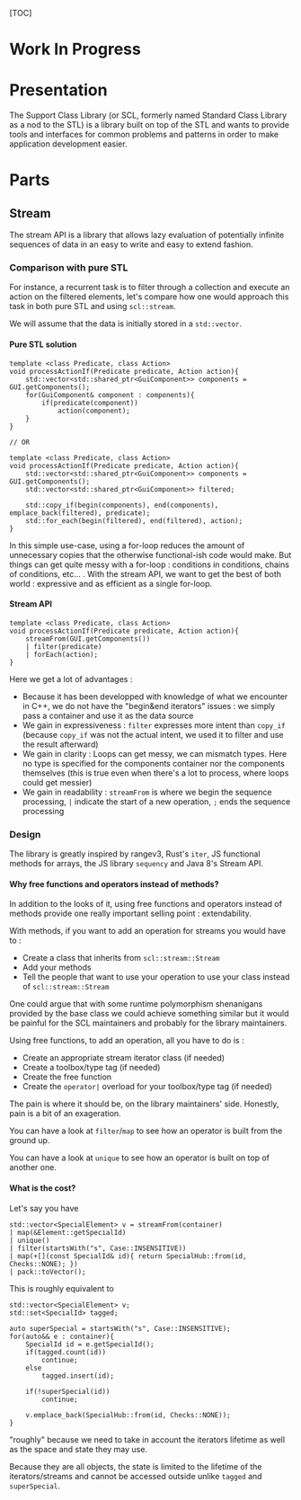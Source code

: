 [TOC]

# Work In Progress

# Presentation

The Support Class Library (or SCL, formerly named Standard Class Library as a nod to the STL) is a library built on top of the STL and wants to provide tools and interfaces for common problems and patterns in order to make application development easier.



# Parts

## Stream

The stream API is a library that allows lazy evaluation of potentially infinite sequences of data in an easy to write and easy to extend fashion. 



### Comparison with pure STL

For instance, a recurrent task is to filter through a collection and execute an action on the filtered elements, let's compare how one would approach this task in both pure STL and using `scl::stream`.

We will assume that the data is initially stored in a `std::vector`.



#### Pure STL solution

```
template <class Predicate, class Action>
void processActionIf(Predicate predicate, Action action){
	std::vector<std::shared_ptr<GuiComponent>> components = GUI.getComponents();
	for(GuiComponent& component : components){
		if(predicate(component))
			action(component);
	}
}

// OR

template <class Predicate, class Action>
void processActionIf(Predicate predicate, Action action){
	std::vector<std::shared_ptr<GuiComponent>> components = GUI.getComponents();
	std::vector<std::shared_ptr<GuiComponent>> filtered;
	
	std::copy_if(begin(components), end(components), emplace_back(filtered), predicate);
	std::for_each(begin(filtered), end(filtered), action);
}
```



In this simple use-case, using a for-loop reduces the amount of unnecessary copies that the otherwise functional-ish code would make. But things can get quite messy with a for-loop : conditions in conditions, chains of conditions, etc... . With the stream API, we want to get the best of both world : expressive and as efficient as a single for-loop.



#### Stream API

```
template <class Predicate, class Action>
void processActionIf(Predicate predicate, Action action){	
	streamFrom(GUI.getComponents())
	| filter(predicate)
	| forEach(action);
}
```

Here we get a lot of advantages :

* Because it has been developped with knowledge of what we encounter in C++, we do not have the "begin&end iterators" issues : we simply pass a container and use it as the data source
* We gain in expressiveness : `filter` expresses more intent than `copy_if` (because `copy_if` was not the actual intent, we used it to filter and use the result afterward)
* We gain in clarity : Loops can get messy, we can mismatch types. Here no type is specified for the components container nor the components themselves (this is true even when there's a lot to process, where loops could get messier)
* We gain in readability : `streamFrom` is where we begin the sequence processing, `|` indicate the start of a new operation, `;` ends the sequence processing



### Design

The library is greatly inspired by rangev3, Rust's `iter`, JS functional methods for arrays, the JS library `sequency` and Java 8's Stream API.



#### Why free functions and operators instead of methods?

In addition to the looks of it, using free functions and operators instead of methods provide one really important selling point : extendability.



With methods, if you want to add an operation for streams you would have to :

* Create a class that inherits from `scl::stream::Stream`
* Add your methods
* Tell the people that want to use your operation to use your class instead of `scl::stream::Stream`

One could argue that with some runtime polymorphism shenanigans provided by the base class we could achieve something similar but it would be painful for the SCL maintainers and probably for the library maintainers.



Using free functions, to add an operation, all you have to do is :

* Create an appropriate stream iterator class (if needed)
* Create a toolbox/type tag (if needed)
* Create the free function
* Create the `operator|` overload for your toolbox/type tag (if needed)

The pain is where it should be, on the library maintainers' side. Honestly, pain is a bit of an exageration.



You can have a look at `filter`/`map` to see how an operator is built from the ground up.

You can have a look at `unique` to see how an operator is built on top of another one.



#### What is the cost?

Let's say you have

```
std::vector<SpecialElement> v = streamFrom(container)
| map(&Element::getSpecialId)
| unique()
| filter(startsWith("s", Case::INSENSITIVE))
| map(+[](const SpecialId& id){ return SpecialHub::from(id, Checks::NONE); })
| pack::toVector();
```





This is roughly equivalent to

```
std::vector<SpecialElement> v;
std::set<SpecialId> tagged;

auto superSpecial = startsWith("s", Case::INSENSITIVE);
for(auto&& e : container){
    SpecialId id = e.getSpecialId();
    if(tagged.count(id))
        continue;
    else
        tagged.insert(id);
    
    if(!superSpecial(id))
        continue;
    
    v.emplace_back(SpecialHub::from(id, Checks::NONE));
}
```





"roughly" because we need to take in account the iterators lifetime as well as the space and state they may use.

Because they are all objects, the state is limited to the lifetime of the iterators/streams and cannot be accessed outside unlike `tagged` and `superSpecial`.